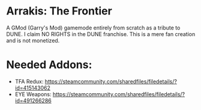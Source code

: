 # Arrakis: The Frontier
A GMod (Garry's Mod) gamemode entirely from scratch as a tribute to DUNE. I claim NO RIGHTS in the DUNE franchise. This is a mere fan creation and is not monetized.

# Needed Addons:
- TFA Redux: https://steamcommunity.com/sharedfiles/filedetails/?id=415143062  
- EYE Weapons: https://steamcommunity.com/sharedfiles/filedetails/?id=491266286  
